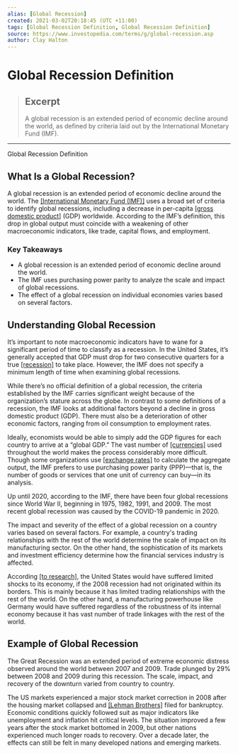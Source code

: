 ```yaml
---
alias: [Global Recession]
created: 2021-03-02T20:18:45 (UTC +11:00)
tags: [Global Recession Definition, Global Recession Definition]
source: https://www.investopedia.com/terms/g/global-recession.asp
author: Clay Halton
---
```


# Global Recession Definition

> ## Excerpt
> A global recession is an extended period of economic decline around the world, as defined by criteria laid out by the International Monetary Fund (IMF).

---

Global Recession Definition
## What Is a Global Recession?

A global recession is an extended period of economic decline around the world. The [[International Monetary Fund (IMF)]](https://www.investopedia.com/terms/i/imf.asp) uses a broad set of criteria to identify global recessions, including a decrease in per-capita [[gross domestic product]](https://www.investopedia.com/terms/g/gdp.asp) (GDP) worldwide. According to the IMF’s definition, this drop in global output must coincide with a weakening of other macroeconomic indicators, like trade, capital flows, and employment.

### Key Takeaways

-   A global recession is an extended period of economic decline around the world.
-   The IMF uses purchasing power parity to analyze the scale and impact of global recessions.
-   The effect of a global recession on individual economies varies based on several factors.

## Understanding Global Recession

It’s important to note macroeconomic indicators have to wane for a significant period of time to classify as a recession. In the United States, it’s generally accepted that GDP must drop for two consecutive quarters for a true [[recession]](https://www.investopedia.com/terms/r/recession.asp) to take place. However, the IMF does not specify a minimum length of time when examining global recessions.

While there’s no official definition of a global recession, the criteria established by the IMF carries significant weight because of the organization’s stature across the globe. In contrast to some definitions of a recession, the IMF looks at additional factors beyond a decline in gross domestic product (GDP). There must also be a deterioration of other economic factors, ranging from oil consumption to employment rates.

Ideally, economists would be able to simply add the GDP figures for each country to arrive at a “global GDP.” The vast number of [[currencies]](https://www.investopedia.com/terms/c/currency.asp) used throughout the world makes the process considerably more difficult. Though some organizations use [[exchange rates]](https://www.investopedia.com/terms/e/exchangerate.asp) to calculate the aggregate output, the IMF prefers to use purchasing power parity (PPP)—that is, the number of goods or services that one unit of currency can buy—in its analysis.

Up until 2020, according to the IMF, there have been four global recessions since World War II, beginning in 1975, 1982, 1991, and 2009. The most recent global recession was caused by the COVID-19 pandemic in 2020.

The impact and severity of the effect of a global recession on a country varies based on several factors. For example, a country's trading relationships with the rest of the world determine the scale of impact on its manufacturing sector. On the other hand, the sophistication of its markets and investment efficiency determine how the financial services industry is affected.

According [[to research]](https://faculty.chicagobooth.edu/brent.neiman/research/EKNR.pdf), the United States would have suffered limited shocks to its economy, if the 2008 recession had not originated within its borders. This is mainly because it has limited trading relationships with the rest of the world. On the other hand, a manufacturing powerhouse like Germany would have suffered regardless of the robustness of its internal economy because it has vast number of trade linkages with the rest of the world.

## Example of Global Recession

The Great Recession was an extended period of extreme economic distress observed around the world between 2007 and 2009. Trade plunged by 29% between 2008 and 2009 during this recession. The scale, impact, and recovery of the downturn varied from country to country.

The US markets experienced a major stock market correction in 2008 after the housing market collapsed and [[Lehman Brothers]](https://www.investopedia.com/terms/l/lehman-brothers.asp) filed for bankruptcy. Economic conditions quickly followed suit as major indicators like unemployment and inflation hit critical levels. The situation improved a few years after the stock market bottomed in 2009, but other nations experienced much longer roads to recovery. Over a decade later, the effects can still be felt in many developed nations and emerging markets.
